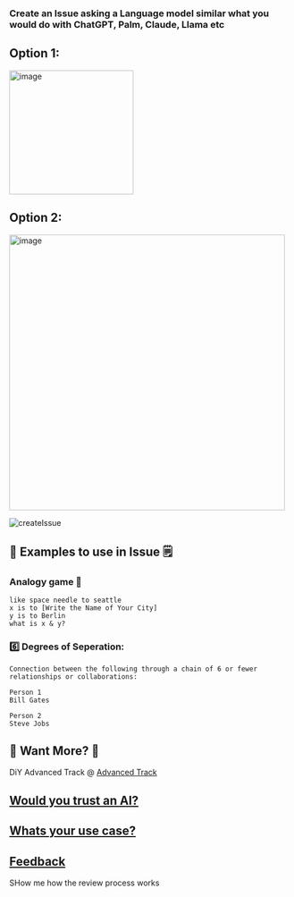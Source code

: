 ### Create an Issue asking a Language model similar what you would do with ChatGPT, Palm, Claude, Llama etc


## Option 1:
<img width="222" alt="image" src="https://github.com/buildstuffdemo/template/assets/10250297/d17fb116-46d0-426f-be38-36a24854032d">


## Option 2:
<img width="493" alt="image" src="https://github.com/buildstuffdemo/template/assets/10250297/cd661311-887d-401a-a353-6926e754d6b9">


![createIssue](https://github.com/buildstuffdemo/template/assets/10250297/823b6bb7-b84b-45b8-bcd0-121544b9c325)


## 📔 Examples to use in Issue 🗒️


### Analogy game :game_die:
```
like space needle to seattle
x is to [Write the Name of Your City]
y is to Berlin
what is x & y?
```


### 6️⃣ Degrees of Seperation:
```
Connection between the following through a chain of 6 or fewer relationships or collaborations:

Person 1
Bill Gates

Person 2
Steve Jobs
```


## 🚀 Want More? 🤔

DiY Advanced Track @ [Advanced Track](advanced.md) 

## [Would you trust an AI?](https://github.com/orgs/wadwc/discussions/2)

## [Whats your use case?](https://github.com/orgs/wadwc/discussions/4)

## [Feedback](https://github.com/orgs/wadwc/discussions/3)


SHow me how the review process works
